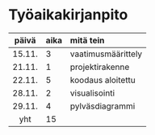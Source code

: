 # Työaikakirjanpito

| päivä  | aika | mitä tein          |
| :-----:|:-----| :------------------|
| 15.11. | 3    | vaatimusmäärittely |
| 21.11. | 1    | projektirakenne    |
| 22.11. | 5    | koodaus aloitettu  |
| 28.11. | 2    | visualisointi      |
| 29.11. | 4    | pylväsdiagrammi    |
| yht    | 15   |                    |
